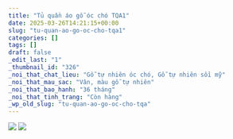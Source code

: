 ```yaml
---
title: "Tủ quần áo gỗ óc chó TQA1"
date: 2025-03-26T14:21:15+00:00
slug: "tu-quan-ao-go-oc-cho-tqa1"
categories: []
tags: []
draft: false
_edit_last: "1"
_thumbnail_id: "326"
_noi_that_chat_lieu: "Gỗ tự nhiên óc chó, Gỗ tự nhiên sồi mỹ"
_noi_that_mau_sac: "Vân, màu gỗ tự nhiên"
_noi_that_bao_hanh: "36 tháng"
_noi_that_tinh_trang: "Còn hàng"
_wp_old_slug: "tu-quan-ao-go-oc-cho-tqa"
---
```

![](https://romax.vn/wp-content/uploads/2025/03/tu-quan-ao-go-oc-cho-tqa1-00-1-1280x874.webp) ![](https://romax.vn/wp-content/uploads/2025/03/tu-quan-ao-go-oc-cho-tqa1-00-2-1280x748.webp)
